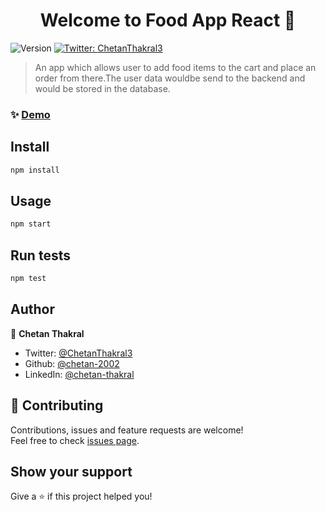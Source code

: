 <h1 align="center">Welcome to Food App React 👋</h1>
<p>
  <img alt="Version" src="https://img.shields.io/badge/version-0.1.0-blue.svg?cacheSeconds=2592000" />
  <a href="https://twitter.com/ChetanThakral3" target="_blank">
    <img alt="Twitter: ChetanThakral3" src="https://img.shields.io/twitter/follow/ChetanThakral3.svg?style=social" />
  </a>
</p>

> An app which allows user to add food items to the cart and place an order from there.The user data wouldbe send to the backend and would be stored in the database.


### ✨ [Demo](https://food-ordering-app-df053.web.app/)

## Install

```sh
npm install
```

## Usage

```sh
npm start
```

## Run tests

```sh
npm test
```

## Author

👤 **Chetan Thakral**

* Twitter: [@ChetanThakral3](https://twitter.com/ChetanThakral3)
* Github: [@chetan-2002](https://github.com/chetan-2002)
* LinkedIn: [@chetan-thakral](https://linkedin.com/in/chetan-thakral)

## 🤝 Contributing

Contributions, issues and feature requests are welcome!<br />Feel free to check [issues page](https://github.com/chetan-2002/Food-App-React/issues).

## Show your support

Give a ⭐️ if this project helped you!

